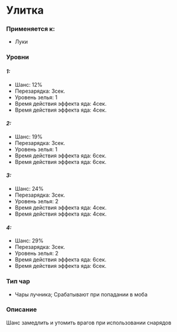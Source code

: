 # Улитка

### Применяется к:

* Луки

### Уровни

#### _1:_&#x20;

* Шанс: 12%
* Перезарядка:  3сек.
* Уровень зелья: 1
* Время действия эффекта яда: 4сек.
* Время действия эффекта яда: 4сек.

#### _2:_

* Шанс: 19%
* Перезарядка:  3сек.&#x20;
* Уровень зелья: 1
* Время действия эффекта яда: 6сек.
* Время действия эффекта яда: 6сек.

#### _3:_&#x20;

* Шанс: 24%
* Перезарядка:  3сек.
* Уровень зелья: 2
* Время действия эффекта яда: 4сек.
* Время действия эффекта яда: 4сек.

#### _4:_

* Шанс: 29%
* Перезарядка:  3сек.&#x20;
* Уровень зелья: 2
* Время действия эффекта яда: 6сек.
* Время действия эффекта яда: 6сек.

### Тип чар

* Чары лучника; Срабатывают при попадании в моба

### Описание

Шанс замедлить и утомить врагов при использовании снарядов&#x20;

